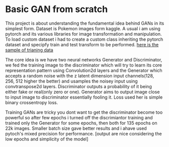 # Basic GAN from scratch
This project is about understanding the fundamental idea behind GANs in its simplest form.
Dataset is Pokemon images form kaggle.
A usual i am using pytorch and its various libraries for image transformation and manipulation.
To load custom dataset i had to create a custom class inheriting the pytorch dataset and specipfy train and test transform to be performed.
[here is the sample of trianing data](url)

The core idea is we have two neural networks Generator and Discriminator, we fed the training image to the discriminator
which will try to learn its core representation pattern using Convolution2d layers and the Generator which accepts a random noise with the z latent dimension input channels(128, 256, 512 higher the better) and usamples the noisey input using convtranspose2d layers.
Discriminator outputs a probability of it being either fake or real(only zero or one).
Generator aims to output image close to input image to discriminator essentially fooling it.
Loss used her is simple binary crossentropy loss.

Training GANs are  tricky you dont want to get the discriminator become too powerful so after few epochs i turned off the discrimiantor training and trained only the Generator for some epochs, then both for 135 epochs on 22k images.
Smaller batch size gave better results and i ahave used pytoch's mixed precision for performance.
[output are nice considering the low epochs and simplicity of the model]

